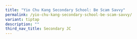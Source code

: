 ```yaml
---
title: "Yio Chu Kang Secondary School: Be Scam Savvy"
permalink: /yio-chu-kang-secondary-school-be-scam-savvy/
variant: tiptap
description: ""
third_nav_title: Secondary JC
---
```

